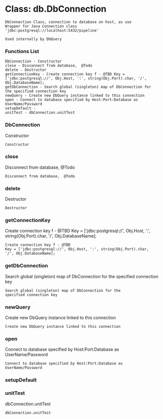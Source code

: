 # Class: db.DbConnection



    
    DbConnection Class, connection to database on host, as use  
    Wrapper for Java Connection class  
    'jdbc:postgresql://localhost:5432/pipeline'  
      
    Used internally by DbQuery  
      
      
      

### Functions List

    DbConnection - Constructor
    close - Disconnect from database,  @Todo
    delete - Destructor
    getConnectionKey - Create connection key f - @TBD Key = ['jdbc:postgresql://', Obj.Host, ':', string(Obj.Port).char, '/', Obj.DatabaseName];
    getDbConnection - Search global (singleton) map of DbConnection for the specified connection key
    newQuery - Create new DbQuery instance linked to this connection
    open - Connect to database specified by Host:Port:Database as UserName/Password
    setupDefault - 
    unitTest - dbConnection.unitTest

### DbConnection

Constructor


    
    Constructor  


### close

Disconnect from database,  @Todo


    
    Disconnect from database,  @Todo  
      


### delete

Destructor


    
    Destructor  


### getConnectionKey

Create connection key f - @TBD Key = ['jdbc:postgresql://', Obj.Host, ':', string(Obj.Port).char, '/', Obj.DatabaseName];


    
    Create connection key f - @TBD  
    Key = ['jdbc:postgresql://', Obj.Host, ':', string(Obj.Port).char, '/', Obj.DatabaseName];  


### getDbConnection

Search global (singleton) map of DbConnection for the specified connection key


    
    Search global (singleton) map of DbConnection for the  
    specified connection key  


### newQuery

Create new DbQuery instance linked to this connection


    
    Create new DbQuery instance linked to this connection  


### open

Connect to database specified by Host:Port:Database as UserName/Password


    
    Connect to database specified by Host:Port:Database as UserName/Password  
      


### setupDefault




    
      


### unitTest

dbConnection.unitTest


    
    dbConnection.unitTest  
      


